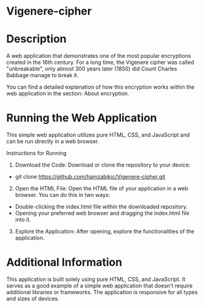 # Vigenere-cipher
# Description

A web application that demonstrates one of the most popular encryptions created in the 16th century. For a long time, the Vigenere cipher was called "unbreakable", only almost 300 years later (1850) did Count Charles Babbage manage to break it.

You can find a detailed explanation of how this encryption works within the web application in the section: About encryption.

# Running the Web Application

This simple web application utilizes pure HTML, CSS, and JavaScript and can be run directly in a web browser.

Instructions for Running

1. Download the Code: Download or clone the repository to your device:

- git clone https://github.com/hamzabikic/Vigenere-cipher.git

2. Open the HTML File: Open the HTML file of your application in a web browser. You can do this in two ways:

- Double-clicking the index.html file within the downloaded repository.
- Opening your preferred web browser and dragging the index.html file into it.

3. Explore the Application: After opening, explore the functionalities of the application.

# Additional Information

This application is built solely using pure HTML, CSS, and JavaScript. It serves as a good example of a simple web application that doesn't require additional libraries or frameworks.
The application is responsive for all types and sizes of devices.
